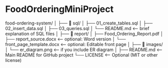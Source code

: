 # FoodOrderingMiniProject
food-ordering-system/
│
├── 📁 sql/
│   ├── 01_create_tables.sql
│   ├── 02_insert_data.sql
│   ├── 03_queries.sql
│   └── README.md       <-- brief explanation of SQL files
│
├── 📁 report/
│   ├── Food_Ordering_Report.pdf
│   ├── report_source.docx        <-- optional: Word version
│   └── front_page_template.docx  <-- optional: Editable front page
│
├── 📁 images/
│   └── er_diagram.png            <-- if you include ER diagram
│
├── README.md                     <-- Main README for GitHub project
└── LICENSE                       <-- Optional (MIT or other license)
